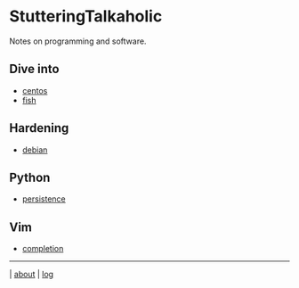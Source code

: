 # StutteringTalkaholic

Notes on programming and software.

## Dive into

- [centos](dive-into/centos/)
- [fish](dive-into/fish/)

## Hardening

- [debian](hardening/debian/)

## Python

- [persistence](python/persistence/)

## Vim

- [completion](vim/completion/)

---

| [about](/) | [log](log/)
